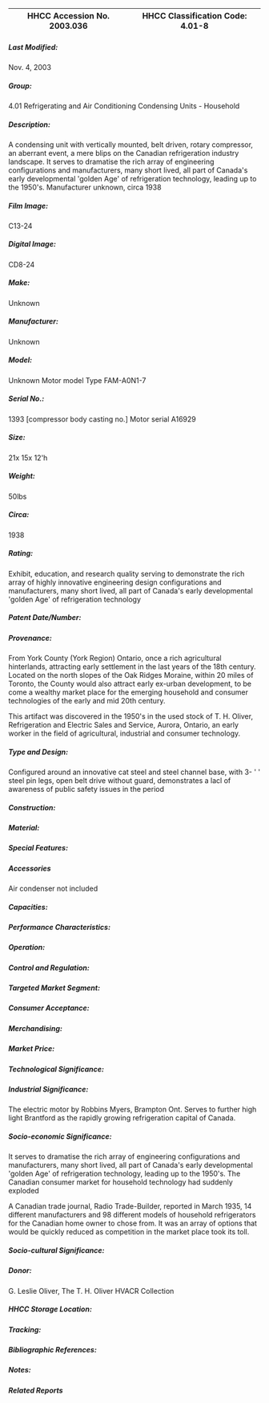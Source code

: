 | **HHCC Accession No. 2003.036** |**HHCC Classification Code:  4.01-8**|
| ----------- | ----------- |

##### Last Modified:
Nov. 4, 2003

##### Group:
4.01 Refrigerating and Air Conditioning Condensing Units - Household

##### Description:
A condensing unit with vertically mounted, belt driven, rotary compressor, an aberrant event, a mere blips on the Canadian refrigeration industry landscape. It serves to dramatise the rich array of engineering configurations and manufacturers, many short lived, all part of Canada's early developmental 'golden Age' of refrigeration technology, leading up to the 1950's. Manufacturer unknown, circa 1938

##### Film Image:
C13-24

##### Digital Image:
CD8-24

##### Make:
Unknown

##### Manufacturer:
Unknown

##### Model:
Unknown
Motor model Type FAM-A0N1-7

##### Serial No.:
1393 [compressor body casting no.]
Motor serial A16929

##### Size:
21x 15x 12'h

##### Weight:
50lbs

##### Circa:
1938

##### Rating:
Exhibit, education, and research quality serving to demonstrate the rich array of highly innovative engineering design configurations and manufacturers, many short lived, all part of Canada's early developmental 'golden Age' of refrigeration technology

##### Patent Date/Number:


##### Provenance:
From York County (York Region) Ontario, once a rich agricultural hinterlands, attracting early settlement in the last years of the 18th century. Located on the north slopes of the Oak Ridges Moraine, within 20 miles of Toronto, the County would also attract early ex-urban development, to be come a wealthy market place for the emerging household and consumer technologies of the early and mid 20th century. 

This artifact was discovered in the 1950's in the used stock of T. H. Oliver, Refrigeration and Electric Sales and Service, Aurora, Ontario, an early worker in the field of agricultural, industrial and consumer technology.

##### Type and Design:
Configured around an innovative cat steel and steel channel base, with 3- ' ' steel pin legs, open belt drive without guard, demonstrates a lacl of awareness of public safety issues in the period

##### Construction:


##### Material:


##### Special Features:


##### Accessories
Air condenser not included

##### Capacities:


##### Performance Characteristics:


##### Operation:


##### Control and Regulation:


##### Targeted Market Segment:


##### Consumer Acceptance:


##### Merchandising:


##### Market Price:


##### Technological Significance:


##### Industrial Significance:
The electric motor by Robbins Myers, Brampton Ont. Serves to further high light Brantford as the rapidly growing refrigeration capital of Canada.

##### Socio-economic Significance:
It serves to dramatise the rich array of engineering configurations and manufacturers, many short lived, all part of Canada's early developmental 'golden Age' of refrigeration technology, leading up to the 1950's. The Canadian consumer market for household technology had suddenly exploded

A Canadian trade journal, Radio Trade-Builder, reported in March 1935, 14 different manufacturers and 98 different models of household refrigerators for the Canadian home owner to chose from. It was an array of options that would be quickly reduced as competition in the market place took its toll.

##### Socio-cultural Significance:


##### Donor:
G. Leslie Oliver, The T. H. Oliver HVACR Collection

##### HHCC Storage Location:


##### Tracking:


##### Bibliographic References:


##### Notes:


##### Related Reports

